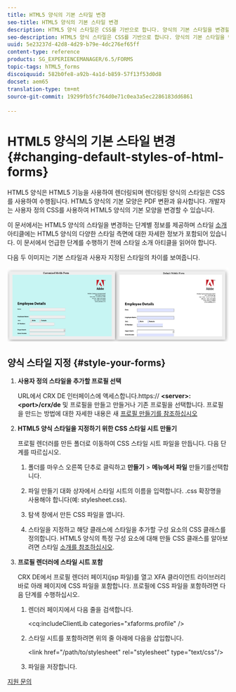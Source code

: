 ```yaml
---
title: HTML5 양식의 기본 스타일 변경
seo-title: HTML5 양식의 기본 스타일 변경
description: HTML5 양식 스타일은 CSS를 기반으로 합니다. 양식의 기본 스타일을 변경할 수 있습니다.
seo-description: HTML5 양식 스타일은 CSS를 기반으로 합니다. 양식의 기본 스타일을 변경할 수 있습니다.
uuid: 5e23237d-42d8-4d29-b79e-4dc276ef65ff
content-type: reference
products: SG_EXPERIENCEMANAGER/6.5/FORMS
topic-tags: hTML5_forms
discoiquuid: 582b0fe8-a92b-4a1d-b859-57f13f53d0d8
docset: aem65
translation-type: tm+mt
source-git-commit: 19299fb5fc764d0e71c0ea3a5ec2286183dd6861

---
```



# HTML5 양식의 기본 스타일 변경{#changing-default-styles-of-html-forms}

HTML5 양식은 HTML5 기능을 사용하여 렌더링되며 렌더링된 양식의 스타일은 CSS를 사용하여 수행됩니다. HTML5 양식의 기본 모양은 PDF 변환과 유사합니다. 개발자는 사용자 정의 CSS를 사용하여 HTML5 양식의 기본 모양을 변경할 수 있습니다.

이 문서에서는 HTML5 양식의 스타일을 변경하는 단계별 정보를 제공하며 스타일 [소개](/help/forms/using/css-styles.md) 아티클에는 HTML5 양식의 다양한 스타일 측면에 대한 자세한 정보가 포함되어 있습니다. 이 문서에서 언급한 단계를 수행하기 전에 스타일 소개 아티클을 읽어야 합니다.

다음 두 이미지는 기본 스타일과 사용자 지정된 스타일의 차이를 보여줍니다.

![pictures-002-small](assets/pictures-002-small.png)

## 양식 스타일 지정 {#style-your-forms}

1. **사용자 정의 스타일을 추가할 프로필 선택**

   URL에서 CRX DE 인터페이스에 액세스합니다.https:// **&lt;server>:&lt;port>/crx/de** 및 프로필을 만들고 만들거나 기존 프로필을 선택합니다. 프로필을 만드는 방법에 대한 자세한 내용은 새 [프로필 만들기를 참조하십시오](/help/forms/using/custom-profile.md)

1. **HTML5 양식 스타일을 지정하기 위한 CSS 스타일 시트 만들기**

   프로필 렌더러를 만든 폴더로 이동하여 CSS 스타일 시트 파일을 만듭니다. 다음 단계를 따르십시오.

   1. 폴더를 마우스 오른쪽 단추로 클릭하고 **만들기** > **메뉴에서 파일** 만들기를선택합니다.

   1. 파일 만들기 대화 상자에서 스타일 시트의 이름을 입력합니다. .css 확장명을 사용해야 합니다(예: stylesheet.css).
   1. 탐색 창에서 만든 CSS 파일을 엽니다.
   1. 스타일을 지정하고 해당 클래스에 스타일을 추가할 구성 요소의 CSS 클래스를 정의합니다.
   HTML5 양식의 특정 구성 요소에 대해 만들 CSS 클래스를 알아보려면 스타일 [소개를 참조하십시오](/help/forms/using/css-styles.md).

1. **프로필 렌더러에 스타일 시트 포함**

   CRX DE에서 프로필 렌더러 페이지(jsp 파일)를 열고 XFA 클라이언트 라이브러리 바로 아래 페이지에 CSS 파일을 포함합니다. 프로필에 CSS 파일을 포함하려면 다음 단계를 수행하십시오.

   1. 렌더러 페이지에서 다음 줄을 검색합니다.

      &lt;cq:includeClientLib categories=&quot;xfaforms.profile&quot; />

   1. 스타일 시트를 포함하려면 위의 줄 아래에 다음을 삽입합니다.

      &lt;link href=&quot;/path/to/stylesheet&quot; rel=&quot;stylesheet&quot; type=&quot;text/css&quot;/>

   1. 파일을 저장합니다.

[지원 문의](https://www.adobe.com/account/sign-in.supportportal.html)

